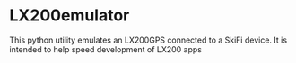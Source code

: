 # LX200emulator
This python utility emulates an LX200GPS connected to a SkiFi device. It is intended to help speed development of LX200 apps
